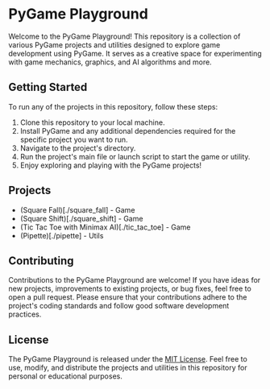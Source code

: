 # PyGame Playground

Welcome to the PyGame Playground! This repository is a collection of various PyGame projects and utilities designed to explore game development using PyGame. It serves as a creative space for experimenting with game mechanics, graphics, and AI algorithms and more.

## Getting Started

To run any of the projects in this repository, follow these steps:

1. Clone this repository to your local machine.
2. Install PyGame and any additional dependencies required for the specific project you want to run.
3. Navigate to the project's directory.
4. Run the project's main file or launch script to start the game or utility.
5. Enjoy exploring and playing with the PyGame projects!

## Projects

- (Square Fall)[./square_fall] - Game
- (Square Shift)[./square_shift] - Game
- (Tic Tac Toe with Minimax AI)[./tic_tac_toe] - Game
- (Pipette)[./pipette] - Utils

## Contributing

Contributions to the PyGame Playground are welcome! If you have ideas for new projects, improvements to existing projects, or bug fixes, feel free to open a pull request. Please ensure that your contributions adhere to the project's coding standards and follow good software development practices.

## License

The PyGame Playground is released under the [MIT License](LICENSE). Feel free to use, modify, and distribute the projects and utilities in this repository for personal or educational purposes.